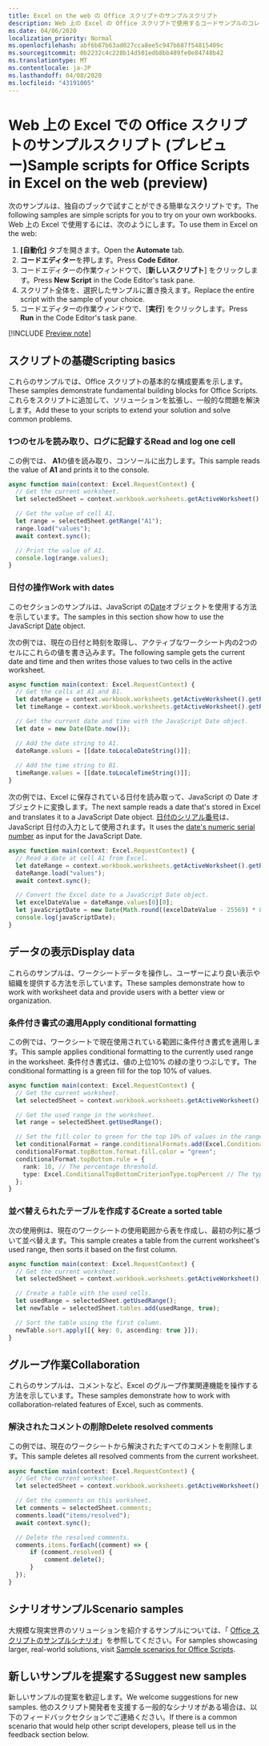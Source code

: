 ```yaml
---
title: Excel on the web の Office スクリプトのサンプルスクリプト
description: Web 上の Excel の Office スクリプトで使用するコードサンプルのコレクションです。
ms.date: 04/06/2020
localization_priority: Normal
ms.openlocfilehash: abf6b87b63ad027cca8ee5c947b687f54815409c
ms.sourcegitcommit: 0b2232c4c228b14d501edb8bb489fe0e84748b42
ms.translationtype: MT
ms.contentlocale: ja-JP
ms.lasthandoff: 04/08/2020
ms.locfileid: "43191005"
---
```

# <a name="sample-scripts-for-office-scripts-in-excel-on-the-web-preview"></a><span data-ttu-id="c930a-103">Web 上の Excel での Office スクリプトのサンプルスクリプト (プレビュー)</span><span class="sxs-lookup"><span data-stu-id="c930a-103">Sample scripts for Office Scripts in Excel on the web (preview)</span></span>

<span data-ttu-id="c930a-104">次のサンプルは、独自のブックで試すことができる簡単なスクリプトです。</span><span class="sxs-lookup"><span data-stu-id="c930a-104">The following samples are simple scripts for you to try on your own workbooks.</span></span> <span data-ttu-id="c930a-105">Web 上の Excel で使用するには、次のようにします。</span><span class="sxs-lookup"><span data-stu-id="c930a-105">To use them in Excel on the web:</span></span>

1. <span data-ttu-id="c930a-106">**[自動化]** タブを開きます。</span><span class="sxs-lookup"><span data-stu-id="c930a-106">Open the **Automate** tab.</span></span>
2. <span data-ttu-id="c930a-107">**コードエディター**を押します。</span><span class="sxs-lookup"><span data-stu-id="c930a-107">Press **Code Editor**.</span></span>
3. <span data-ttu-id="c930a-108">コードエディターの作業ウィンドウで、[**新しいスクリプト**] をクリックします。</span><span class="sxs-lookup"><span data-stu-id="c930a-108">Press **New Script** in the Code Editor's task pane.</span></span>
4. <span data-ttu-id="c930a-109">スクリプト全体を、選択したサンプルに置き換えます。</span><span class="sxs-lookup"><span data-stu-id="c930a-109">Replace the entire script with the sample of your choice.</span></span>
5. <span data-ttu-id="c930a-110">コードエディターの作業ウィンドウで、[**実行**] をクリックします。</span><span class="sxs-lookup"><span data-stu-id="c930a-110">Press **Run** in the Code Editor's task pane.</span></span>

[!INCLUDE [Preview note](../includes/preview-note.md)]

## <a name="scripting-basics"></a><span data-ttu-id="c930a-111">スクリプトの基礎</span><span class="sxs-lookup"><span data-stu-id="c930a-111">Scripting basics</span></span>

<span data-ttu-id="c930a-112">これらのサンプルでは、Office スクリプトの基本的な構成要素を示します。</span><span class="sxs-lookup"><span data-stu-id="c930a-112">These samples demonstrate fundamental building blocks for Office Scripts.</span></span> <span data-ttu-id="c930a-113">これらをスクリプトに追加して、ソリューションを拡張し、一般的な問題を解決します。</span><span class="sxs-lookup"><span data-stu-id="c930a-113">Add these to your scripts to extend your solution and solve common problems.</span></span>

### <a name="read-and-log-one-cell"></a><span data-ttu-id="c930a-114">1つのセルを読み取り、ログに記録する</span><span class="sxs-lookup"><span data-stu-id="c930a-114">Read and log one cell</span></span>

<span data-ttu-id="c930a-115">この例では、 **A1**の値を読み取り、コンソールに出力します。</span><span class="sxs-lookup"><span data-stu-id="c930a-115">This sample reads the value of **A1** and prints it to the console.</span></span>

``` TypeScript
async function main(context: Excel.RequestContext) {
  // Get the current worksheet.
  let selectedSheet = context.workbook.worksheets.getActiveWorksheet();

  // Get the value of cell A1.
  let range = selectedSheet.getRange("A1");
  range.load("values");
  await context.sync();

  // Print the value of A1.
  console.log(range.values);
}
```

### <a name="work-with-dates"></a><span data-ttu-id="c930a-116">日付の操作</span><span class="sxs-lookup"><span data-stu-id="c930a-116">Work with dates</span></span>

<span data-ttu-id="c930a-117">このセクションのサンプルは、JavaScript の[Date](https://developer.mozilla.org/docs/web/javascript/reference/global_objects/date)オブジェクトを使用する方法を示しています。</span><span class="sxs-lookup"><span data-stu-id="c930a-117">The samples in this section show how to use the JavaScript [Date](https://developer.mozilla.org/docs/web/javascript/reference/global_objects/date) object.</span></span>

<span data-ttu-id="c930a-118">次の例では、現在の日付と時刻を取得し、アクティブなワークシート内の2つのセルにこれらの値を書き込みます。</span><span class="sxs-lookup"><span data-stu-id="c930a-118">The following sample gets the current date and time and then writes those values to two cells in the active worksheet.</span></span>

```TypeScript
async function main(context: Excel.RequestContext) {
  // Get the cells at A1 and B1.
  let dateRange = context.workbook.worksheets.getActiveWorksheet().getRange("A1");
  let timeRange = context.workbook.worksheets.getActiveWorksheet().getRange("B1");

  // Get the current date and time with the JavaScript Date object.
  let date = new Date(Date.now());

  // Add the date string to A1.
  dateRange.values = [[date.toLocaleDateString()]];
  
  // Add the time string to B1.
  timeRange.values = [[date.toLocaleTimeString()]];
}
```

<span data-ttu-id="c930a-119">次の例では、Excel に保存されている日付を読み取って、JavaScript の Date オブジェクトに変換します。</span><span class="sxs-lookup"><span data-stu-id="c930a-119">The next sample reads a date that's stored in Excel and translates it to a JavaScript Date object.</span></span> <span data-ttu-id="c930a-120">[日付のシリアル番号](https://support.office.com/article/now-function-3337fd29-145a-4347-b2e6-20c904739c46)は、JavaScript 日付の入力として使用されます。</span><span class="sxs-lookup"><span data-stu-id="c930a-120">It uses the [date's numeric serial number](https://support.office.com/article/now-function-3337fd29-145a-4347-b2e6-20c904739c46) as input for the JavaScript Date.</span></span>

```TypeScript
async function main(context: Excel.RequestContext) {
  // Read a date at cell A1 from Excel.
  let dateRange = context.workbook.worksheets.getActiveWorksheet().getRange("A1");
  dateRange.load("values");
  await context.sync();

  // Convert the Excel date to a JavaScript Date object.
  let excelDateValue = dateRange.values[0][0];
  let javaScriptDate = new Date(Math.round((excelDateValue - 25569) * 86400 * 1000));
  console.log(javaScriptDate);
}
```

## <a name="display-data"></a><span data-ttu-id="c930a-121">データの表示</span><span class="sxs-lookup"><span data-stu-id="c930a-121">Display data</span></span>

<span data-ttu-id="c930a-122">これらのサンプルは、ワークシートデータを操作し、ユーザーにより良い表示や組織を提供する方法を示しています。</span><span class="sxs-lookup"><span data-stu-id="c930a-122">These samples demonstrate how to work with worksheet data and provide users with a better view or organization.</span></span>

### <a name="apply-conditional-formatting"></a><span data-ttu-id="c930a-123">条件付き書式の適用</span><span class="sxs-lookup"><span data-stu-id="c930a-123">Apply conditional formatting</span></span>

<span data-ttu-id="c930a-124">この例では、ワークシートで現在使用されている範囲に条件付き書式を適用します。</span><span class="sxs-lookup"><span data-stu-id="c930a-124">This sample applies conditional formatting to the currently used range in the worksheet.</span></span> <span data-ttu-id="c930a-125">条件付き書式は、値の上位10% の緑の塗りつぶしです。</span><span class="sxs-lookup"><span data-stu-id="c930a-125">The conditional formatting is a green fill for the top 10% of values.</span></span>

```TypeScript
async function main(context: Excel.RequestContext) {
  // Get the current worksheet.
  let selectedSheet = context.workbook.worksheets.getActiveWorksheet();

  // Get the used range in the worksheet.
  let range = selectedSheet.getUsedRange();

  // Set the fill color to green for the top 10% of values in the range.
  let conditionalFormat = range.conditionalFormats.add(Excel.ConditionalFormatType.topBottom);
  conditionalFormat.topBottom.format.fill.color = "green";
  conditionalFormat.topBottom.rule = {
    rank: 10, // The percentage threshold.
    type: Excel.ConditionalTopBottomCriterionType.topPercent // The type of the top/bottom condition.
  };
}
```

### <a name="create-a-sorted-table"></a><span data-ttu-id="c930a-126">並べ替えられたテーブルを作成する</span><span class="sxs-lookup"><span data-stu-id="c930a-126">Create a sorted table</span></span>

<span data-ttu-id="c930a-127">次の使用例は、現在のワークシートの使用範囲から表を作成し、最初の列に基づいて並べ替えます。</span><span class="sxs-lookup"><span data-stu-id="c930a-127">This sample creates a table from the current worksheet's used range, then sorts it based on the first column.</span></span>

```TypeScript
async function main(context: Excel.RequestContext) {
  // Get the current worksheet.
  let selectedSheet = context.workbook.worksheets.getActiveWorksheet();

  // Create a table with the used cells.
  let usedRange = selectedSheet.getUsedRange();
  let newTable = selectedSheet.tables.add(usedRange, true);

  // Sort the table using the first column.
  newTable.sort.apply([{ key: 0, ascending: true }]);
}
```

## <a name="collaboration"></a><span data-ttu-id="c930a-128">グループ作業</span><span class="sxs-lookup"><span data-stu-id="c930a-128">Collaboration</span></span>

<span data-ttu-id="c930a-129">これらのサンプルは、コメントなど、Excel のグループ作業関連機能を操作する方法を示しています。</span><span class="sxs-lookup"><span data-stu-id="c930a-129">These samples demonstrate how to work with collaboration-related features of Excel, such as comments.</span></span>

### <a name="delete-resolved-comments"></a><span data-ttu-id="c930a-130">解決されたコメントの削除</span><span class="sxs-lookup"><span data-stu-id="c930a-130">Delete resolved comments</span></span>

<span data-ttu-id="c930a-131">この例では、現在のワークシートから解決されたすべてのコメントを削除します。</span><span class="sxs-lookup"><span data-stu-id="c930a-131">This sample deletes all resolved comments from the current worksheet.</span></span>

```TypeScript
async function main(context: Excel.RequestContext) {
  // Get the current worksheet.
  let selectedSheet = context.workbook.worksheets.getActiveWorksheet();

  // Get the comments on this worksheet.
  let comments = selectedSheet.comments;
  comments.load("items/resolved");
  await context.sync();

  // Delete the resolved comments.
  comments.items.forEach((comment) => {
      if (comment.resolved) {
          comment.delete();
      }
  });
}
```

## <a name="scenario-samples"></a><span data-ttu-id="c930a-132">シナリオサンプル</span><span class="sxs-lookup"><span data-stu-id="c930a-132">Scenario samples</span></span>

<span data-ttu-id="c930a-133">大規模な現実世界のソリューションを紹介するサンプルについては、「 [Office スクリプトのサンプルシナリオ](scenarios/sample-scenario-overview.md)」を参照してください。</span><span class="sxs-lookup"><span data-stu-id="c930a-133">For samples showcasing larger, real-world solutions, visit [Sample scenarios for Office Scripts](scenarios/sample-scenario-overview.md).</span></span>

## <a name="suggest-new-samples"></a><span data-ttu-id="c930a-134">新しいサンプルを提案する</span><span class="sxs-lookup"><span data-stu-id="c930a-134">Suggest new samples</span></span>

<span data-ttu-id="c930a-135">新しいサンプルの提案を歓迎します。</span><span class="sxs-lookup"><span data-stu-id="c930a-135">We welcome suggestions for new samples.</span></span> <span data-ttu-id="c930a-136">他のスクリプト開発者を支援する一般的なシナリオがある場合は、以下のフィードバックセクションでご連絡ください。</span><span class="sxs-lookup"><span data-stu-id="c930a-136">If there is a common scenario that would help other script developers, please tell us in the feedback section below.</span></span>

